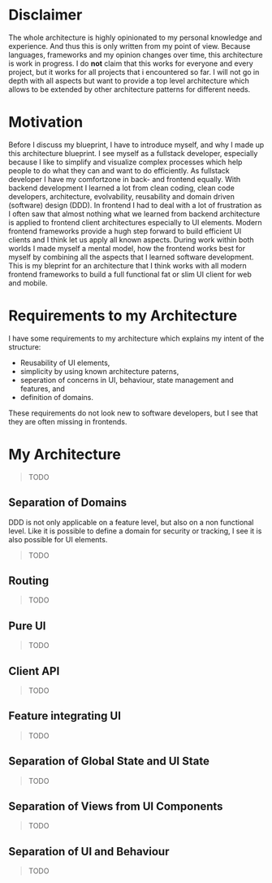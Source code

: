 # Disclaimer
The whole architecture is highly opinionated to my personal knowledge and experience.
And thus this is only written from my point of view.
Because languages, frameworks and my opinion changes over time, this architecture is work in progress.
I do **not** claim that this works for everyone and every project, but it works for all projects that i encountered so far.
I will not go in depth with all aspects but want to provide a top level architecture which allows to be extended by other architecture patterns for different needs.

# Motivation
Before I discuss my blueprint, I have to introduce myself, and why I made up this architecture blueprint.
I see myself as a fullstack developer, especially because I like to simplify and visualize complex processes which help people to do what they can and want to do efficiently.
As fullstack developer I have my comfortzone in back- and frontend equally.
With backend development I learned a lot from clean coding, clean code developers, architecture, evolvability, reusability and domain driven (software) design (DDD).
In frontend I had to deal with a lot of frustration as I often saw that almost nothing what we learned from backend architecture is applied to frontend client architectures especially to UI elements.
Modern frontend frameworks provide a hugh step forward to build efficient UI clients and I think let us apply all known aspects.
During work within both worlds I made myself a mental model, how the frontend works best for myself by combining all the aspects that I learned software development.
This is my bleprint for an architecture that I think works with all modern frontend frameworks to build a full functional fat or slim UI client for web and mobile.

# Requirements to my Architecture
I have some requirements to my architecture which explains my intent of the structure:
* Reusability of UI elements,
* simplicity by using known architecture paterns,
* seperation of concerns in UI, behaviour, state management and features, and
* definition of domains.

These requirements do not look new to software developers, but I see that they are often missing in frontends.

# My Architecture
> TODO

## Separation of Domains
DDD is not only applicable on a feature level, but also on a non functional level.
Like it is possible to define a domain for security or tracking, I see it is also possible for UI elements.
> TODO

## Routing
> TODO

## Pure UI
> TODO

## Client API
> TODO

## Feature integrating UI
> TODO

## Separation of Global State and UI State
> TODO

## Separation of Views from UI Components
> TODO

## Separation of UI and Behaviour
> TODO
